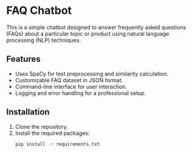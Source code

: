 # FAQ Chatbot

This is a simple chatbot designed to answer frequently asked questions (FAQs) about a particular topic or product using natural language processing (NLP) techniques.

## Features

- Uses SpaCy for text preprocessing and similarity calculation.
- Customizable FAQ dataset in JSON format.
- Command-line interface for user interaction.
- Logging and error handling for a professional setup.

## Installation

1. Clone the repository.
2. Install the required packages:
   ```bash
   pip install -r requirements.txt
